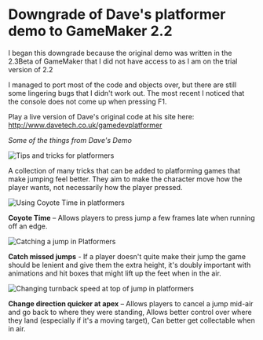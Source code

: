 # Downgrade of Dave's platformer demo to GameMaker 2.2
I began this downgrade because the original demo was written in the 2.3Beta of GameMaker that I did not have access to as I am on the trial version of 2.2

I managed to port most of the code and objects over, but there are still some lingering bugs that I didn't work out. The most recent I noticed that the console does not come up when pressing F1.



Play a live version of Dave's original code at his site here: http://www.davetech.co.uk/gamedevplatformer

*Some of the things from Dave's Demo*

![Tips and tricks for platformers](http://www.davetech.co.uk//i/github_images/platformer_tricks_and_tips.gif)

A collection of many tricks that can be added to platforming games that make jumping feel better. They aim to make the character move how the player wants, not necessarily how the player pressed. 

![Using Coyote Time in platformers](http://www.davetech.co.uk//i/github_images/platformer_coyote_time.gif)

**Coyote Time** – Allows players to press jump a few frames late when running off an edge.

![Catching a jump in Platformers](http://www.davetech.co.uk//i/github_images/platformer_catching_a_jump.gif)

**Catch missed jumps** - If a player doesn't quite make their jump the game should be lenient and give them the extra height, it's doubly important with animations and hit boxes that might lift up the feet when in the air.

![Changing turnback speed at top of jump in platformers](http://www.davetech.co.uk//i/github_images/platformer_turnback_speed.gif)

**Change direction quicker at apex** – Allows players to cancel a jump mid-air and go back to where they were standing, Allows better control over where they land (especially if it's a moving target), Can better get collectable when in air.
